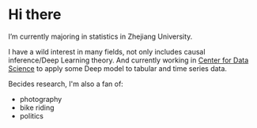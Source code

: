 # Hi there

I’m currently majoring in statistics in Zhejiang University. 

I have a wild interest in many fields, not only includes causal inference/Deep Learning theory.
And currently working in [Center for Data Science](http://cds.zju.edu.cn/) to apply some Deep model to tabular and time series data.


Becides research, I'm also a fan of:
- photography
- bike riding
- politics
